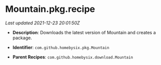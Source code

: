 # Mountain.pkg.recipe

_Last updated 2021-12-23 20:01:50Z_

- **Description**: Downloads the latest version of Mountain and creates a package.

- **Identifier**: `com.github.homebysix.pkg.Mountain`

- **Parent Recipes**: `com.github.homebysix.download.Mountain`
